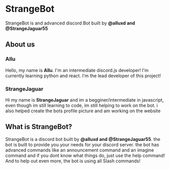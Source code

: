 # StrangeBot
StrangeBot is and advanced discord Bot built by **@alluxd and @StrangeJaguar55**

## About us

### Allu
Hello, my name is **Allu**. I'm an intermediate discord.js developer! I'm currently learning python and react. I'm the lead developer of this project!

### StrangeJaguar
Hi my name is **StrangeJaguar** and im a begginer/intermediate in javascript, even though im still learning to code, im still helping to work on the bot. i also helped create the bots profile picture and am working on the website

## What is StrangeBot?

StrangeBot is a discord bot built by **@alluxd and @StrangeJaguar55**. the bot is built to provide you your needs for your discord server. the bot has advanced commands like an announcement command and an imagine command and if you dont know what things do, just use the help command! And to help out even more, the bot is using all Slash commands!
